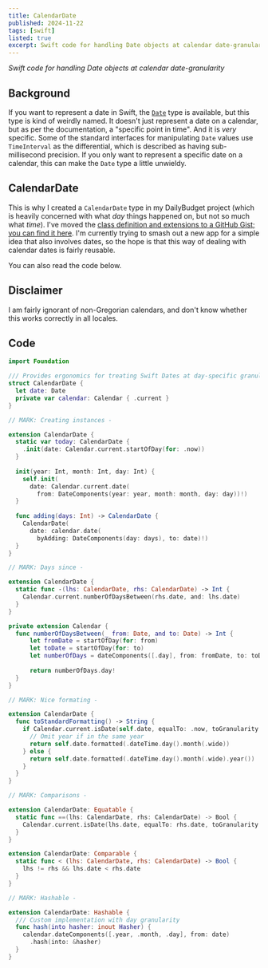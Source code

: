 ```yaml
---
title: CalendarDate
published: 2024-11-22
tags: [swift]
listed: true
excerpt: Swift code for handling Date objects at calendar date-granularity
---
```

*Swift code for handling Date objects at calendar date-granularity*

## Background

If you want to represent a date in Swift, the [`Date`](https://developer.apple.com/documentation/foundation/date) type is available, but this type is kind of weirdly named. It doesn't just represent a date on a calendar, but as per the documentation, a "specific point in time". And it is *very* specific. Some of the standard interfaces for manipulating `Date` values use `TimeInterval` as the differential, which is described as having sub-millisecond precision. If you only want to represent a specific date on a calendar, this can make the `Date` type a little unwieldy.

## CalendarDate

This is why I created a `CalendarDate` type in my DailyBudget project (which is heavily concerned with what *day* things happened on, but not so much what *time*). I've moved the [class definition and extensions to a GitHub Gist; you can find it here](https://gist.github.com/phlippieb/14d891fab87f6040f7fbdfad21abb067). I'm currently trying to smash out a new app for a simple idea that also involves dates, so the hope is that this way of dealing with calendar dates is fairly reusable.

You can also read the code below.

## Disclaimer

I am fairly ignorant of non-Gregorian calendars, and don't know whether this works correctly in all locales.

## Code

```swift
import Foundation

/// Provides ergonomics for treating Swift Dates at day-specific granularity
struct CalendarDate {
  let date: Date
  private var calendar: Calendar { .current }
}

// MARK: Creating instances -

extension CalendarDate {
  static var today: CalendarDate {
    .init(date: Calendar.current.startOfDay(for: .now))
  }
  
  init(year: Int, month: Int, day: Int) {
    self.init(
      date: Calendar.current.date(
        from: DateComponents(year: year, month: month, day: day))!)
  }
  
  func adding(days: Int) -> CalendarDate {
    CalendarDate(
      date: calendar.date(
        byAdding: DateComponents(day: days), to: date)!)
  }
}

// MARK: Days since -

extension CalendarDate {
  static func -(lhs: CalendarDate, rhs: CalendarDate) -> Int {
    Calendar.current.numberOfDaysBetween(rhs.date, and: lhs.date)
  }
}

private extension Calendar {
  func numberOfDaysBetween(_ from: Date, and to: Date) -> Int {
      let fromDate = startOfDay(for: from)
      let toDate = startOfDay(for: to)
      let numberOfDays = dateComponents([.day], from: fromDate, to: toDate)
      
      return numberOfDays.day!
  }
}

// MARK: Nice formating -

extension CalendarDate {
  func toStandardFormatting() -> String {
    if Calendar.current.isDate(self.date, equalTo: .now, toGranularity: .year) {
      // Omit year if in the same year
      return self.date.formatted(.dateTime.day().month(.wide))
    } else {
      return self.date.formatted(.dateTime.day().month(.wide).year())
    }
  }
}

// MARK: Comparisons -

extension CalendarDate: Equatable {
  static func ==(lhs: CalendarDate, rhs: CalendarDate) -> Bool {
    Calendar.current.isDate(lhs.date, equalTo: rhs.date, toGranularity: .day)
  }
}

extension CalendarDate: Comparable {
  static func < (lhs: CalendarDate, rhs: CalendarDate) -> Bool {
    lhs != rhs && lhs.date < rhs.date
  }
}

// MARK: Hashable -

extension CalendarDate: Hashable {
  /// Custom implementation with day granularity
  func hash(into hasher: inout Hasher) {
    calendar.dateComponents([.year, .month, .day], from: date)
      .hash(into: &hasher)
  }
}
```
